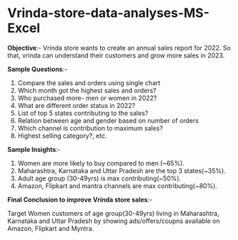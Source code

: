 # Vrinda-store-data-analyses-MS-Excel
**Objective**:- Vrinda store wants to create an annual sales report for 2022. So that, vrinda can understand their customers and grow more sales in 2023.


**Sample Questions**:- 
1. Compare the sales and orders using single chart
2. Which month got the highest sales and orders?
3. Who purchased more- men or women in 2022?
4. What are different order status in 2022?
5. List of top 5 states contributing to the sales?
6. Relation between age and gender based on number of orders
7. Which channel is contribution to maximum sales?
8. Highest selling category?, etc.

 
**Sample Insights**:-


1. Women are more likely to buy compared to men (~65%).
2. Maharashtra, Karnataka and Uttar Pradesh are the top 3 states(~35%).
3. Adult age group (30-49yrs) is max contributing(~50%).
4. Amazon, Flipkart and mantra channels are max contributing(~80%).

**Final Conclusion to improve Vrinda store sales**:-

Target Women customers of age group(30-49yrs) living in Maharashtra, Karnataka and Uttar Pradesh by showing ads/offers/coupns available on Amazon, Flipkart and Myntra.
